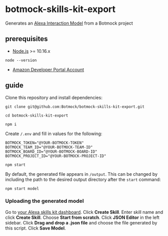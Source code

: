 # botmock-skills-kit-export

Generates an [Alexa Interaction Model](https://developer.amazon.com/docs/smapi/interaction-model-schema.html) from a Botmock project

## prerequisites

- [Node.js](https://nodejs.org/en/) >= 10.16.x

```shell
node --version
```

- [Amazon Developer Portal Account](http://developer.amazon.com/)

## guide

Clone this repository and install dependencies:

```shell
git clone git@github.com:Botmock/botmock-skills-kit-export.git

cd botmock-skills-kit-export

npm i
```

Create `/.env` and fill in values for the following:

```shell
BOTMOCK_TOKEN="@YOUR-BOTMOCK-TOKEN"
BOTMOCK_TEAM_ID="@YOUR-BOTMOCK-TEAM-ID"
BOTMOCK_BOARD_ID="@YOUR-BOTMOCK-BOARD-ID"
BOTMOCK_PROJECT_ID="@YOUR-BOTMOCK-PROJECT-ID"
```

```shell
npm start
```

By default, the generated file appears in `/output`. This can be changed by including the
path to the desired output directory after the `start` command:

```shell
npm start model
```

### Uploading the generated model

Go to [your Alexa skills kit dashboard](https://developer.amazon.com/alexa/console/ask).
Click **Create Skill**.
Enter skill name and click **Create Skill**.
Choose **Start from scratch**.
Click **JSON Editor** in the left sidebar.
Click **Drag and drop a .json file** and choose the file generated by this script.
Click **Save Model**.
